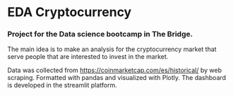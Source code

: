 # EDA Cryptocurrency
### Project for the Data science bootcamp in The Bridge.

The main idea is to make an analysis for the cryptocurrency market that serve people that are interested to invest in the market.

Data was collected from https://coinmarketcap.com/es/historical/ by web scraping. 
Formatted with pandas and visualized with Plotly.
The dashboard is developed in the streamlit platform.
